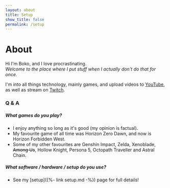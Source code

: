 ```yaml
---
layout: about
title: Setup
show_title: false
permalink: /setup
---
```


# About

Hi I'm Boko, and I love procrastinating.  
<i>Welcome to the place where I put stuff when I actually don't do that for once.</i>

I'm into all things technology, mainly games, and upload videos to [YouTube](channel), as well as stream on [Twitch](live).

### Q & A

##### What games do you play?
- I enjoy anything so long as it's good (my opinion is factual).
- My favourite game of all time was Horizon Zero Dawn, and now is Horizon Forbidden West.
- Some of my other favourites are Genshin Impact, Zelda, Xenoblade, ~~Among Us~~, Hollow Knight, Persona 5, Octopath Traveller and Astral Chain.

##### What software / hardware / setup do you use?
- See my [setup]({%- link setup.md -%}) page for full details!
